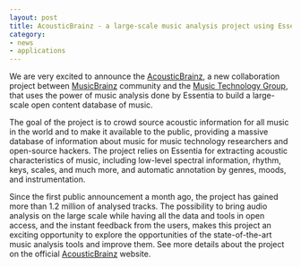 ```yaml
---
layout: post
title: AcousticBrainz - a large-scale music analysis project using Essentia
category: 
- news
- applications
---
```


We are very excited to announce the [AcousticBrainz](http://acousticbrainz.org/), a new collaboration project between [MusicBrainz](http://musicbrainz.org/) community and the [Music Technology Group](http://mtg.upf.edu), that uses the power of music analysis done by Essentia to build a large-scale open content database of music.

The goal of the project is to crowd source acoustic information for all music in the world and to make it available to the public, providing a massive database of information about music for music technology researchers and open-source hackers. The project relies on Essentia for extracting acoustic characteristics of music, including low-level spectral information, rhythm, keys, scales, and much more, and automatic annotation by genres, moods, and instrumentation.

Since the first public announcement a month ago, the project has gained more than 1.2 million of analysed tracks. The possibility to bring audio analysis on the large scale while having all the data and tools in open access, and the instant feedback from the users, makes this project an exciting opportunity to explore the opportunities of the state-of-the-art music analysis tools and improve them. See more details about the project on the official [AcousticBrainz](http://acousticbrainz.org/) website.
